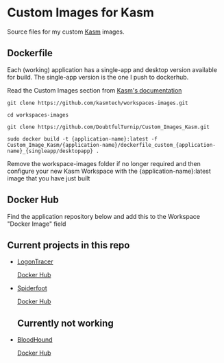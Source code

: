 # Custom Images for Kasm

Source files for my custom [Kasm](https://www.kasmweb.com/) images.


## Dockerfile

Each (working) application has a single-app and desktop version available for build. The single-app version is the one I push to dockerhub.

Read the Custom Images section from [Kasm's documentation](https://www.kasmweb.com/docs/latest/how_to/building_images.html)


``
git clone https://github.com/kasmtech/workspaces-images.git
``

``
cd workspaces-images
``

``
git clone https://github.com/DoubtfulTurnip/Custom_Images_Kasm.git
``

``
sudo docker build -t {application-name}:latest -f Custom_Image_Kasm/{application-name}/dockerfile_custom_{application-name}_{singleapp/desktopapp} .
``

Remove the workspace-images folder if no longer required and then configure your new Kasm Workspace with the {application-name}:latest image that you have just built


## Docker Hub

Find the application repository below and add this to the Workspace "Docker Image" field


## Current projects in this repo

* [LogonTracer](https://github.com/JPCERTCC/LogonTracer)
  
  [Docker Hub](https://hub.docker.com/r/bukshee/logontracer-kasm)
  
* [Spiderfoot](https://github.com/smicallef/spiderfoot)

  [Docker Hub](https://hub.docker.com/r/bukshee/spiderfoot-kasm)
  
  ## Currently not working
  
* [BloodHound](https://github.com/BloodHoundAD/BloodHound)

  [Docker Hub](https://hub.docker.com/r/bukshee/bloodhound-kasm)

